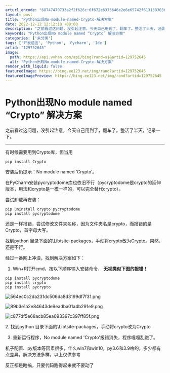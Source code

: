 ```yaml
---
arturl_encode: "68747470733a2f2f626c:6f672e6373646e2e6e65742f6131383036353539373237322f:61727469636c652f64657461696c732f313239373532363435"
layout: post
title: "Python出现No-module-named-Crypto-解决方案"
date: 2022-12-12 12:12:18 +08:00
description: "之前看过这问题，没引起注意，今天自己用到了，翻车了。整活了半天，记录一下。有时候需要用到Crypto"
keywords: "Python出现No module named “Crypto” 解决方案"
categories: ['未分类']
tags: ['开发语言', 'Python', 'Pycharm', 'Ide']
artid: "129752645"
image:
  path: https://api.vvhan.com/api/bing?rand=sj&artid=129752645
  alt: "Python出现No-module-named-Crypto-解决方案"
render_with_liquid: false
featuredImage: https://bing.ee123.net/img/rand?artid=129752645
featuredImagePreview: https://bing.ee123.net/img/rand?artid=129752645
---
```


# Python出现No module named “Crypto” 解决方案

之前看过这问题，没引起注意，今天自己用到了，翻车了。整活了半天，记录一下。

---

有时候需要用到Crypto库，但当用

```nginx
pip install Crypto
```

安装后仍提示：No module named ‘Crypto’。

在PyCharm安装pycryptodome库也依旧不行（pycryptodome是crypto的延伸版本，用法和crypto是一模一样的，可以完全替代crypto）。

尝试卸载再安装：

```properties
pip uninstall crypto pycryptodome
pip install pycryptodome
```

还是一样报错，尝试修改文件夹名称，因为文件夹名是crypto，而报错的是Crypto，首字母大写。

找到python 目录下面的\Lib\site-packages，手动将crypto改为Crypto。果然，还是不行。

经过一番网上冲浪，找到解决方案如下：

1. Win+R打开cmd，按以下顺序输入安装命令，
**无视类似下图的报错！**

```properties
pip install pycryptodome
pip install crypto
pip install pycrypto
```

![564ec0c2da231dc506da8d3199df7f31.png](https://i-blog.csdnimg.cn/blog_migrate/c425c3ea2b3c51252bade9625c998ab4.png)

![89b3e1a2e84643de9eadba01a4b291e9.png](https://i-blog.csdnimg.cn/blog_migrate/d0252b8dfb2563618f33903f08ac9ba7.png)

![c877df5e68acb85ea093397c397ff85f.png](https://i-blog.csdnimg.cn/blog_migrate/79024ec4c565cfa814b163abbdc9678d.png)

2. 找到python 目录下面的\Lib\site-packages，手动将crypto改为Crypto

3. 重新运行程序，No module named 'Crypto'报错消失，程序嘎嘎乱跑了。

机子配置、py版本等因素很多，什么win7和win10，py3.6和3.9啥的，多少都有点差异，解决方法多样，以上仅供参考

反正都是瞎搞，只要代码跑得起来就不要动了